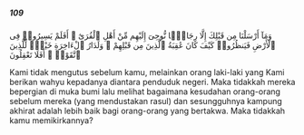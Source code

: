 ##### 109

<span class="ayah">وَمَآ أَرْسَلْنَا مِن قَبْلِكَ إِلَّا رِجَالًۭا نُّوحِىٓ إِلَيْهِم مِّنْ أَهْلِ ٱلْقُرَىٰٓ ۗ أَفَلَمْ يَسِيرُوا۟ فِى ٱلْأَرْضِ فَيَنظُرُوا۟ كَيْفَ كَانَ عَٰقِبَةُ ٱلَّذِينَ مِن قَبْلِهِمْ ۗ وَلَدَارُ ٱلْءَاخِرَةِ خَيْرٌۭ لِّلَّذِينَ ٱتَّقَوْا۟ ۗ أَفَلَا تَعْقِلُونَ</span>

<span class="ayah_translation">Kami tidak mengutus sebelum kamu, melainkan orang laki-laki yang Kami berikan wahyu kepadanya diantara penduduk negeri. Maka tidakkah mereka bepergian di muka bumi lalu melihat bagaimana kesudahan orang-orang sebelum mereka (yang mendustakan rasul) dan sesungguhnya kampung akhirat adalah lebih baik bagi orang-orang yang bertakwa. Maka tidakkah kamu memikirkannya?</span>
